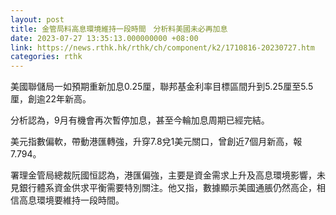 ```yaml
---
layout: post
title: 金管局料高息環境維持一段時間　分析料美國未必再加息
date: 2023-07-27 13:35:13.000000000 +08:00
link: https://news.rthk.hk/rthk/ch/component/k2/1710816-20230727.htm
categories: rthk
---
```


美國聯儲局一如預期重新加息0.25厘，聯邦基金利率目標區間升到5.25厘至5.5厘，創逾22年新高。

分析認為，9月有機會再次暫停加息，甚至今輪加息周期已經完結。

美元指數偏軟，帶動港匯轉強，升穿7.8兌1美元關口，曾創近7個月新高，報7.794。

署理金管局總裁阮國恒認為，港匯偏強，主要是資金需求上升及高息環境影響，未見銀行體系資金供求平衡需要特別關注。他又指，數據顯示美國通脹仍然高企，相信高息環境要維持一段時間。
